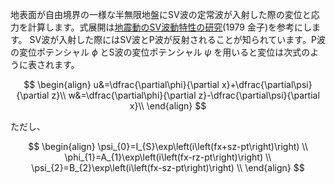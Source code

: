 地表面が自由境界の一様な半無限地盤にSV波の定常波が入射した際の変位と応力を計算します。式展開は[地震動のSV波動特性の研究](https://www.jstage.jst.go.jp/article/jscej1969/1979/289/1979_289_1/_pdf)(1979 金子)を参考にします。
SV波が入射した際にはSV波とP波が反射されることが知られています。P波の変位ポテンシャル $\phi$ とS波の変位ポテンシャル $\psi$ を用いると変位は次式のように表されます。

$$
\begin{align}
u&=\dfrac{\partial\phi}{\partial x}+\dfrac{\partial\psi}{\partial z}\\
w&=\dfrac{\partial\phi}{\partial z}-\dfrac{\partial\psi}{\partial x}\\
\end{align}
$$

ただし、

$$
\begin{align}
\psi_{0}=I_{S}\exp\left(i\left(fx+sz-pt\right)\right) \\
\phi_{1}=A_{1}\exp\left(i\left(fx-rz-pt\right)\right) \\
\psi_{2}=B_{2}\exp\left(i\left(fx-sz-pt\right)\right) \\
\end{align}
$$
